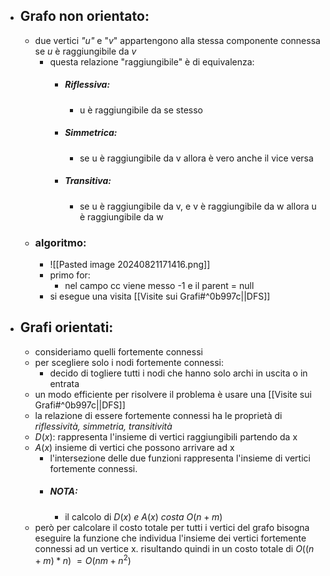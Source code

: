 - ## Grafo non orientato:
	- due vertici _"u"_ e "_v_" appartengono alla stessa componente connessa se _u_ è raggiungibile da _v_ 
		- questa relazione "raggiungibile" è di equivalenza:
			- ##### Riflessiva:
				- u è raggiungibile da se stesso
			- ##### Simmetrica:
				- se u è raggiungibile da v allora è vero anche il vice versa
			- ##### Transitiva:
				- se u è raggiungibile da v, e v è raggiungibile da w allora u è raggiungibile da w
	- ### algoritmo:
		- ![[Pasted image 20240821171416.png]]
		- primo for:
			- nel campo cc viene messo -1 e il parent = null 
		- si esegue una visita [[Visite sui Grafi#^0b997c||DFS]] 
- ## Grafi orientati:
	- consideriamo quelli fortemente connessi 
	- per scegliere solo i nodi fortemente connessi:
		- decido di togliere tutti i nodi che hanno solo archi in uscita o in entrata
	- un modo efficiente per risolvere il problema è usare una [[Visite sui Grafi#^0b997c||DFS]] 
	- la relazione di essere fortemente connessi ha le proprietà di _riflessività, simmetria, transitività_ 
	- $D(x)$: rappresenta l'insieme di vertici raggiungibili partendo da x
	- $A(x)$ insieme di vertici che possono arrivare ad x 
		- l'intersezione delle due funzioni rappresenta l'insieme di vertici fortemente connessi.
		- ##### NOTA: 
			- il calcolo di $D(x) \ e \ A(x) \ costa \ O(n+m)$ 
	- però per calcolare il costo totale per tutti i vertici del grafo bisogna eseguire la funzione che individua l'insieme dei vertici fortemente connessi ad un vertice x. risultando quindi in un costo totale di $O((n+m)*n) \ = O(nm+n^2)$ 